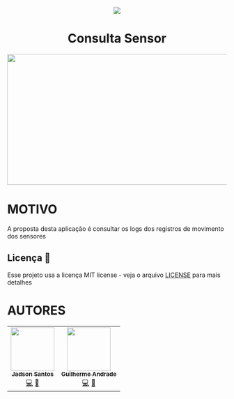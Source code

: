 <p align="center">
<img src="https://camo.githubusercontent.com/13c4e50d88df7178ae1882a203ed57b641674f94/68747470733a2f2f63646e2e7261776769742e636f6d2f73696e647265736f726875732f617765736f6d652f643733303566333864323966656437386661383536353265336136336531353464643865383832392f6d656469612f62616467652e737667">
</p>

<h1 align="center"> Consulta Sensor </h1>

<p align="center" style="display: flex; flex-direction: row; align-content: center; justify-content: center; ">
  <img width="550" height="300"  src="https://github.com/jadson179/sensor-presence/blob/master/images/dashboard.png?raw=true">

</p>


# MOTIVO

A proposta desta aplicação é consultar os logs dos registros de movimento dos sensores


## Licença 📝

Esse projeto usa a licença MIT license - veja o arquivo [LICENSE](LICENSE) para mais detalhes

# AUTORES

<table>
  <tr>
    <td align="center"><a href="https://github.com/jadson179"><img src="https://avatars0.githubusercontent.com/u/42282908?s=460&u=79ce909209ebf14da91a2d2517c9b0f9e378a4e1&v=4" width="100px;" alt=""/><br /><sub><b>Jadson Santos</b></sub></a><br /><a href="https://github.com/jadson179/sensor-presence/commits?author=jadson179" title="Code">💻</a> <a href="https://github.com/jadson179" title="Design">🎨</a></td>
    <td align="center"><a href="https://github.com/amazingbits"><img src="https://avatars.githubusercontent.com/u/57224822?v=4    " width="100px;" alt=""/><br /><sub><b>Guilherme Andrade
</b></sub></a><br /><a href="https://github.com/jadson179/sensor-presence/commits?author=amazingbits" title="Code">💻</a> <a href="https://github.com/amazingbits" title="Design">🎨</a></td>
  <tr>
</table>




